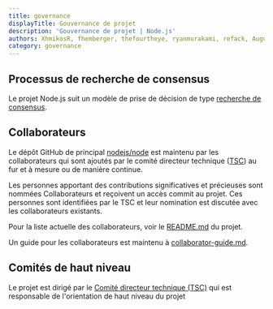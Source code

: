 ```yaml
---
title: governance
displayTitle: Gouvernance de projet
description: 'Gouvernance de projet | Node.js'
authors: XhmikosR, fhemberger, thefourtheye, ryanmurakami, refack, AugustinMauroy
category: governance
---
```


## Processus de recherche de consensus

Le projet Node.js suit un modèle de prise de décision de type [recherche de consensus][].

## Collaborateurs

Le dépôt GitHub de principal [nodejs/node][] est maintenu par les collaborateurs
qui sont ajoutés par le comité directeur technique ([TSC][]) au fur et à mesure ou
de manière continue.

Les personnes apportant des contributions significatives et précieuses sont nommées Collaborateurs
et reçoivent un accès commit au projet. Ces personnes sont identifiées par le
TSC et leur nomination est discutée avec les collaborateurs existants.

Pour la liste actuelle des collaborateurs, voir le [README.md][] du projet.

Un guide pour les collaborateurs est maintenu à [collaborator-guide.md][].

## Comités de haut niveau

Le projet est dirigé par le [Comité directeur technique (TSC)][]
qui est responsable de l'orientation de haut niveau du projet

[recherche de consensus]: https://en.wikipedia.org/wiki/Consensus-seeking_decision-making
[readme.md]: https://github.com/nodejs/node/blob/main/README.md#current-project-team-members
[tsc]: https://github.com/nodejs/TSC
[comité directeur technique (tsc)]: https://github.com/nodejs/TSC/blob/main/TSC-Charter.md
[collaborator-guide.md]: https://github.com/nodejs/node/blob/main/doc/contributing/collaborator-guide.md
[nodejs/node]: https://github.com/nodejs/node
